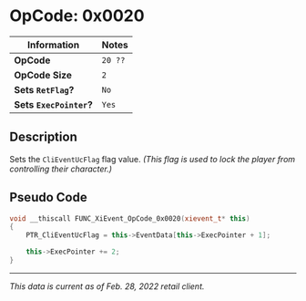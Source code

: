 # OpCode: 0x0020

| Information               | Notes |
|---                        |---    |
| **OpCode**                | `20 ??` |
| **OpCode Size**           | `2`   |
| **Sets `RetFlag`?**       | `No`  |
| **Sets `ExecPointer`?**   | `Yes` |

## Description

Sets the `CliEventUcFlag` flag value. _(This flag is used to lock the player from controlling their character.)_

## Pseudo Code

```cpp
void __thiscall FUNC_XiEvent_OpCode_0x0020(xievent_t* this)
{
    PTR_CliEventUcFlag = this->EventData[this->ExecPointer + 1];

    this->ExecPointer += 2;
}
```

---

_This data is current as of Feb. 28, 2022 retail client._
